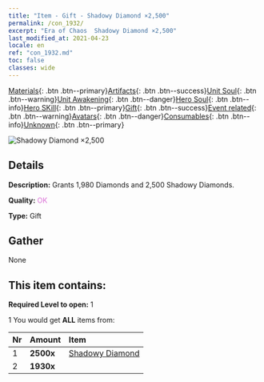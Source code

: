```yaml
---
title: "Item - Gift - Shadowy Diamond ×2,500"
permalink: /con_1932/
excerpt: "Era of Chaos  Shadowy Diamond ×2,500"
last_modified_at: 2021-04-23
locale: en
ref: "con_1932.md"
toc: false
classes: wide
---
```

 [Materials](/Items/){: .btn .btn--primary}[Artifacts](/Items/Artifacts/){: .btn .btn--success}[Unit Soul](/Items/UnitSoul/){: .btn .btn--warning}[Unit Awakening](/Items/UnitAwakening/){: .btn .btn--danger}[Hero Soul](/Items/HeroSoul/){: .btn .btn--info}[Hero SKill](/Items/HeroSkill/){: .btn .btn--primary}[Gift](/Items/Gift/){: .btn .btn--success}[Event related](/Items/Events/){: .btn .btn--warning}[Avatars](/Items/Avatars/){: .btn .btn--danger}[Consumables](/Items/Consumables/){: .btn .btn--info}[Unknown](/Items/Unknown/){: .btn .btn--primary}

 ![Shadowy Diamond ×2,500](/images/t/i_10040.png)

## Details
 **Description:** Grants 1,980 Diamonds and 2,500 Shadowy Diamonds.

 **Quality:** <span style="color: #DA70D6">OK</span>

 **Type:** Gift

## Gather

  None

## This item contains:

 **Required Level to open:** 1

 1 You would get **ALL** items  from:

  | Nr | Amount |     Item    |
  |:---|:-------|:------------|
  | 1 |  **2500x** | [Shadowy Diamond](/Items/con_554/) |  | 
  | 2 |  **1930x** | <i class="fas fa-gem"/> |  | 
